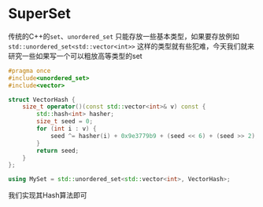 # SuperSet

传统的C++的`set`、`unordered_set` 只能存放一些基本类型，如果要存放例如`std::unordered_set<std::vector<int>>` 这样的类型就有些犯难，今天我们就来研究一些如果写一个可以粗放高等类型的set

```c++
#pragma once
#include<unordered_set>
#include<vector>

struct VectorHash {
    size_t operator()(const std::vector<int>& v) const {
        std::hash<int> hasher;
        size_t seed = 0;
        for (int i : v) {
            seed ^= hasher(i) + 0x9e3779b9 + (seed << 6) + (seed >> 2);
        }
        return seed;
    }
};

using MySet = std::unordered_set<std::vector<int>, VectorHash>;
```

我们实现其Hash算法即可